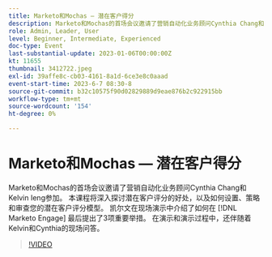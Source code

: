 ```yaml
---
title: Marketo和Mochas — 潜在客户得分
description: Marketo和Mochas的首场会议邀请了营销自动化业务顾问Cynthia Chang和Kelvin Ieng参加。 本课程将深入探讨潜在客户评分的好处，以及如何设置、策略和审查您的潜在客户评分模型。 凯尔文在现场演示中介绍了如何在 [!DNL Marketo Engage] 最后提出了3项重要举措。 在演示和演示过程中，还伴随着Kelvin和Cynthia的现场问答。
role: Admin, Leader, User
level: Beginner, Intermediate, Experienced
doc-type: Event
last-substantial-update: 2023-01-06T00:00:00Z
kt: 11655
thumbnail: 3412722.jpeg
exl-id: 39affe8c-cb03-4161-8a1d-6ce3e8c0aaad
event-start-time: 2023-6-7 08:30-8
source-git-commit: b32c10575f90d02829889d9eae876b2c922915bb
workflow-type: tm+mt
source-wordcount: '154'
ht-degree: 0%

---
```


# Marketo和Mochas — 潜在客户得分

Marketo和Mochas的首场会议邀请了营销自动化业务顾问Cynthia Chang和Kelvin Ieng参加。 本课程将深入探讨潜在客户评分的好处，以及如何设置、策略和审查您的潜在客户评分模型。 凯尔文在现场演示中介绍了如何在 [!DNL Marketo Engage] 最后提出了3项重要举措。 在演示和演示过程中，还伴随着Kelvin和Cynthia的现场问答。

>[!VIDEO](https://video.tv.adobe.com/v/3412722/?quality=12&learn=on)
